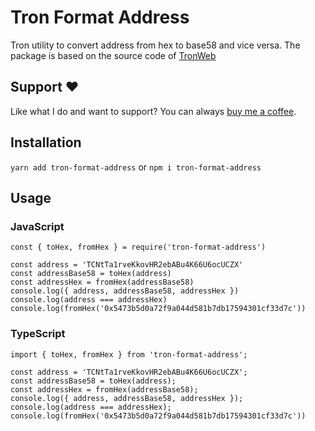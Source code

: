 # Tron Format Address

Tron utility to convert address from hex to base58 and vice versa. The package is based on the source code of [TronWeb](https://github.com/TRON-US/tronweb)

## Support ❤️
Like what I do and want to support? You can always [buy me a coffee](https://buymeacoffee.com/mishakushka).

## Installation

`yarn add tron-format-address` or `npm i tron-format-address`

## Usage

### JavaScript

```
const { toHex, fromHex } = require('tron-format-address')

const address = 'TCNtTa1rveKkovHR2ebABu4K66U6ocUCZX'
const addressBase58 = toHex(address)
const addressHex = fromHex(addressBase58)
console.log({ address, addressBase58, addressHex })
console.log(address === addressHex)
console.log(fromHex('0x5473b5d0a72f9a044d581b7db17594301cf33d7c'))
```

### TypeScript

```
import { toHex, fromHex } from 'tron-format-address';

const address = 'TCNtTa1rveKkovHR2ebABu4K66U6ocUCZX';
const addressBase58 = toHex(address);
const addressHex = fromHex(addressBase58);
console.log({ address, addressBase58, addressHex });
console.log(address === addressHex);
console.log(fromHex('0x5473b5d0a72f9a044d581b7db17594301cf33d7c'))
```
